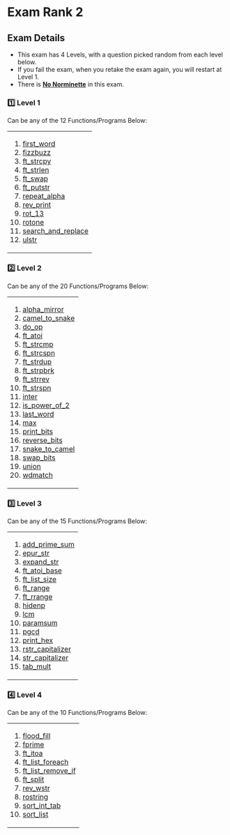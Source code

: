 # Exam Rank 2

## Exam Details

- This exam has 4 Levels, with a question picked random from each level below.
- If you fail the exam, when you retake the exam again, you will restart at Level 1.
- There is <ins>**No Norminette**</ins> in this exam.

### :one: Level 1
Can be any of the 12 Functions/Programs Below:
<table><tr><td>
  
1. [first_word](https://github.com/curtyraissa/42_exams/blob/main/rank2/level_1/first_word.c)
2. [fizzbuzz](https://github.com/curtyraissa/42_exams/blob/main/rank2/level_1/fizzbuzz.c)
3. [ft_strcpy](https://github.com/curtyraissa/42_exams/blob/main/rank2/level_1/ft_strcpy.c)
4. [ft_strlen](https://github.com/curtyraissa/42_exams/blob/main/rank2/level_1/ft_strlen.c)
5. [ft_swap](https://github.com/curtyraissa/42_exams/blob/main/rank2/level_1/ft_swap.c)
6. [ft_putstr](https://github.com/curtyraissa/42_exams/blob/main/rank2/level_1/ft_putstr.c)
7. [repeat_alpha](https://github.com/curtyraissa/42_exams/blob/main/rank2/level_1/repeat_alpha.c)
8. [rev_print](https://github.com/curtyraissa/42_exams/blob/main/rank2/level_1/rev_print.c)
9. [rot_13](https://github.com/curtyraissa/42_exams/blob/main/rank2/level_1/rot_13.c)
10. [rotone](https://github.com/curtyraissa/42_exams/blob/main/rank2/level_1/rotone.c)
11. [search_and_replace](https://github.com/curtyraissa/42_exams/blob/main/rank2/level_1/search_and_replace.c)
12. [ulstr](https://github.com/curtyraissa/42_exams/blob/main/rank2/level_1/ulstr.c)
</td></tr></table>

### :two: Level 2
Can be any of the 20 Functions/Programs Below:
<table><tr><td>
  
1. [alpha_mirror]()
2. [camel_to_snake]()
3. [do_op]()
4. [ft_atoi]()
5. [ft_strcmp]()
6. [ft_strcspn]()
7. [ft_strdup]()
8. [ft_strpbrk]()
9. [ft_strrev]()
10. [ft_strspn]()
11. [inter]()
12. [is_power_of_2]()
13. [last_word]()
14. [max]()
15. [print_bits]()
16. [reverse_bits]()
17. [snake_to_camel]()
18. [swap_bits]()
19. [union]()
20. [wdmatch]()
</td></tr></table>

### :three: Level 3
Can be any of the 15 Functions/Programs Below:
<table><tr><td>
  
1. [add_prime_sum]()
2. [epur_str]()
3. [expand_str]()
4. [ft_atoi_base]()
5. [ft_list_size]()
6. [ft_range]()
7. [ft_rrange]()
8. [hidenp]()
9. [lcm]()
10. [paramsum]()
11. [pgcd]()
12. [print_hex]()
13. [rstr_capitalizer]()
14. [str_capitalizer]()
15. [tab_mult]()
</td></tr></table>

### :four: Level 4
Can be any of the 10 Functions/Programs Below:
<table><tr><td>
  
1. [flood_fill]()
2. [fprime]()
3. [ft_itoa]()
4. [ft_list_foreach]()
5. [ft_list_remove_if]()
6. [ft_split]()
7. [rev_wstr]()
8. [rostring]()
9. [sort_int_tab]()
10. [sort_list]()
</td></tr></table>

<br>